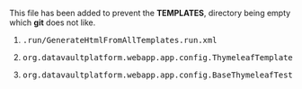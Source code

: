 This file has been added to prevent the **TEMPLATES**, directory being empty which **git** does not like.
1. <pre>.run/GenerateHtmlFromAllTemplates.run.xml</pre>
2. <pre>org.datavaultplatform.webapp.app.config.ThymeleafTemplateTest</pre>
3. <pre>org.datavaultplatform.webapp.app.config.BaseThymeleafTest.outputTemplateHtmlToFile</pre> 